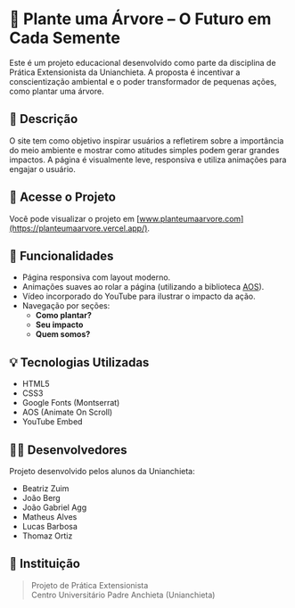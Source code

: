 # 🌱 Plante uma Árvore – O Futuro em Cada Semente

Este é um projeto educacional desenvolvido como parte da disciplina de Prática Extensionista da Unianchieta. A proposta é incentivar a conscientização ambiental e o poder transformador de pequenas ações, como plantar uma árvore.

## 📌 Descrição

O site tem como objetivo inspirar usuários a refletirem sobre a importância do meio ambiente e mostrar como atitudes simples podem gerar grandes impactos. A página é visualmente leve, responsiva e utiliza animações para engajar o usuário.

## 🔗 Acesse o Projeto

Você pode visualizar o projeto em [www.planteumaarvore.com](https://planteumaarvore.vercel.app/).

## 🧩 Funcionalidades

- Página responsiva com layout moderno.
- Animações suaves ao rolar a página (utilizando a biblioteca [AOS](https://michalsnik.github.io/aos/)).
- Vídeo incorporado do YouTube para ilustrar o impacto da ação.
- Navegação por seções:
  - **Como plantar?**
  - **Seu impacto**
  - **Quem somos?**


## 💡 Tecnologias Utilizadas

- HTML5
- CSS3
- Google Fonts (Montserrat)
- AOS (Animate On Scroll)
- YouTube Embed

## 👩‍💻 Desenvolvedores

Projeto desenvolvido pelos alunos da Unianchieta:

- Beatriz Zuim  
- João Berg  
- João Gabriel Agg  
- Matheus Alves  
- Lucas Barbosa  
- Thomaz Ortiz

## 🏫 Instituição

> Projeto de Prática Extensionista  
> Centro Universitário Padre Anchieta (Unianchieta)

